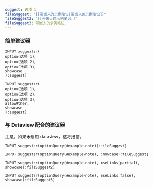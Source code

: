 ```yaml
---
suggest: 选项 1
fileSuggest: "[[带嵌入的示例笔记|带嵌入的示例笔记]]"
fileSuggest2: "[[带嵌入的示例笔记]]"
fileSuggest3: 带嵌入的示例笔记
---
```


### 简单建议器

```meta-bind
INPUT[suggester(
option(选项 1),
option(选项 2),
option(选项 3),
showcase
):suggest]
```

```meta-bind
INPUT[suggester(
option(选项 1),
option(选项 2),
option(选项 3),
allowOther,
showcase
):suggest]
```

### 与 Dataview 配合的建议器

注意，如果未启用 dataview，这将报错。

`INPUT[suggester(optionQuery(#example-note)):fileSuggest]`

```meta-bind
INPUT[suggester(optionQuery(#example-note), showcase):fileSuggest]
```

```meta-bind
INPUT[suggester(optionQuery(#example-note), useLinks(partial), showcase):fileSuggest2]
```

```meta-bind
INPUT[suggester(optionQuery(#example-note), useLinks(false), showcase):fileSuggest3]
```
